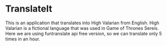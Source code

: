 # TranslateIt
 This is an application that translates into High Valarian from English. High Valarian is a fictional language that was used in Game of Thrones Sereis. Here we are using funtranslate api free version, so we can translate only 5 times in an hour.
